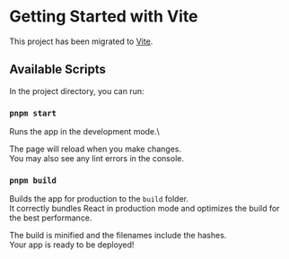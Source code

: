# Getting Started with Vite

This project has been migrated to [Vite](https://cn.vitejs.dev/).

## Available Scripts

In the project directory, you can run:

### `pnpm start`

Runs the app in the development mode.\

The page will reload when you make changes.\
You may also see any lint errors in the console.

### `pnpm build`

Builds the app for production to the `build` folder.\
It correctly bundles React in production mode and optimizes the build for the best performance.

The build is minified and the filenames include the hashes.\
Your app is ready to be deployed!
